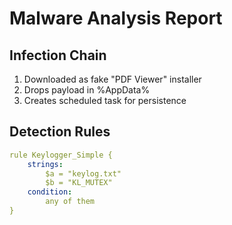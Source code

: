 # Malware Analysis Report

## Infection Chain
1. Downloaded as fake "PDF Viewer" installer
2. Drops payload in %AppData%
3. Creates scheduled task for persistence

## Detection Rules
```yaml
rule Keylogger_Simple {
    strings:
        $a = "keylog.txt"
        $b = "KL_MUTEX"
    condition:
        any of them
}
```